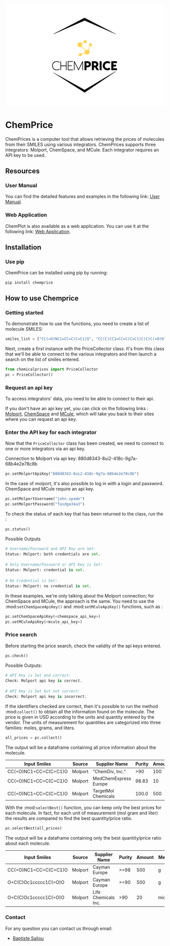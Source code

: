 
<p align="center">
  <img src="logo/logo_chemprice_transparant.png" alt="Nom de l'image" width="500">
</p>

# ChemPrice

ChemPrices is a computer tool that allows retrieving the prices of molecules
from their SMILES using various integrators. ChemPrices supports three
integrators: Molport, ChemSpace, and MCule. Each integrator requires an API
key to be used.

## Resources

### User Manual

You can find the detailed features and examples in the following link: [User Manual](https://differ-chemprice.readthedocs-hosted.com/en/latest/).

### Web Application

ChemPlot is also available as a web application. You can use it at the following link: [Web Application](https://share.streamlit.io/bsaliou/chemprice-web/main/web_app_chemprice.py).

## Installation

### Use pip

ChemPrice can be installed using pip by
running:

    pip install chemprice

## How to use Chemprice

### Getting started

To demonstrate how to use the functions, you need to create a list of molecule SMILES:
  
```python
smiles_list = ["CC(=O)NC1=CC=C(C=C1)O", "CC(C)CC1=CC=C(C=C1)C(C)C(=O)O", "O=C(C)Oc1ccccc1C(=O)O"]
```

Next, create a first instance with the PriceCollector class. It's from this class
that we'll be able to connect to the various integrators and then launch a search
on the list of smiles entered.

```python
from chemicalprices import PriceCollector 
pc = PriceCollector()
```

### Request an api key

To access integrators' data, you need to be able to connect to their api.

If you don't have an api key yet, you can click on the following links :
[Molport](https://www.molport.com/shop/user-api-keys),
[ChemSpace](https://chem-space.com/contacts) and
[MCule](https://mcule.com/contact/),
which will take you back to their sites where you can request an api key.

### Enter the API key for each integrator

Now that the ``PriceCollector`` class has been created, we need to connect to one
or more integrators via an api key.

Connection to Molport via api key: 880d8343-8ui2-418c-9g7a-68b4e2e78c8b

```python
pc.setMolportApiKey("880d8343-8ui2-418c-9g7a-68b4e2e78c8b")
```

In the case of molport, it's also possible to log in with a login and password.
ChemSpace and MCule require an api key.

```python
pc.setMolportUsername("john.spade")
pc.setMolportPassword("fasdga34a3")
```

To check the status of each key that has been returned to the class, run the :

```python
pc.status()
```

Possible Outputs

```python
# Username/Password and API Key are Set:
Status: Molport: both credentials are set.

# Only Username/Password or API Key is Set:
Status: Molport: credential is set.

# No Credential is Set:
Status: Molport: no credential is set.
```

In these examples, we're only talking about the Molport connection;
for ChemSpace and MCule, the approach is the same. You need to use
the :mod:`setChemSpaceApiKey()` and :mod:`setMCuleApiKey()` functions, such as :

```python
pc.setChemSpaceApiKey(<chemspace_api_key>)
pc.setMCuleApiKey(<mcule_api_key>)
```

### Price search

Before starting the price search, check the validity of the api keys entered.

```python
pc.check()
```

Possible Outputs:

```python
# API Key is Set and correct:
Check: Molport api key is correct.

# API Key is Set but not correct:
Check: Molport api key is incorrect.
```

If the identifiers checked are correct, then it's possible
to run the method :mod:`collect()` to obtain all the information
found on the molecule. The price is given in USD according to
the units and quantity entered by the vendor. The units of measurement
for quantities are categorized into three families: moles, grams, and liters.

```python
all_prices = pc.collect()
```

The output will be a dataframe containing all price information about the molecule.

| Input Smiles          | Source  | Supplier Name         | Purity | Amount | Measure | Price_USD |
|-----------------------|---------|-----------------------|--------|--------|---------|-----------|
| CC(=O)NC1=CC=C(C=C1)O | Molport | "ChemDiv, Inc."       | >90    | 100    | mg      | 407.1     |
| CC(=O)NC1=CC=C(C=C1)O | Molport | MedChemExpress Europe | 98.83  | 10     | g       | 112.8     |
| CC(=O)NC1=CC=C(C=C1)O | Molport | TargetMol Chemicals   | 100.0  | 500    | mg      | 50.0      |

With the :mod:`selectBest()` function, you can keep only the best prices for each molecule.
In fact, for each unit of measurement (mol gram and liter) the results are compared
to find the best quantity/price ratio.

```python
pc.selectBest(all_prices)
```

The output will be a dataframe containing only the best quantity/price ratio about each molecule.

| Input Smiles          | Source  | Supplier Name       | Purity | Amount | Measure  | Price_USD | USD/g  | USD/mol            |
|-----------------------|---------|---------------------|--------|--------|----------|-----------|--------|--------------------|
| CC(=O)NC1=CC=C(C=C1)O | Molport | Cayman Europe       | >=98   | 500    | g        | 407.1     | 0.22   |                    |
| O=C(C)Oc1ccccc1C(=O)O | Molport | Cayman Europe       | >=90   | 500    | g        | 112.8     | 0.1606 |                    |
| O=C(C)Oc1ccccc1C(=O)O | Molport | Life Chemicals Inc. | >90    | 20     | micromol | 50.0      |        | 3950000.0000000005 |

### Contact

For any question you can contact us through email:

- [Baptiste Saliou](mailto:baptiste1saliou@gmail.com)